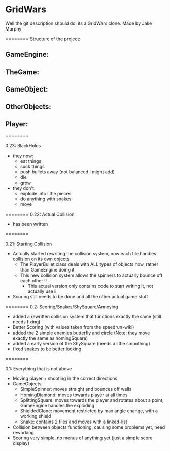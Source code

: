 GridWars
========

Well the git description should do, its a GridWars clone.
Made by Jake Murphy

========
Structure of the project:

GameEngine:
- 
TheGame:
- 
GameObject:
- 
OtherObjects:
- 
Player:
- 
========

0.23: BlackHoles
- they now: 
  + eat things
  + suck things
  + push bullets away (not balanced I might add) 
  + die
  + grow
- they don't:
  + explode into little pieces 
  + do anything with snakes 
  + move

========
0.22: Actual Collision
- has been written

========

0.21: Starting Collision
- Actually started rewriting the collision system, now each file handles collision on its own objects
  + The PlayerBullet class deals with ALL types of objects now, rather than GameEngine doing it
  + This new collision system allows the spinners to actually bounce off each other !!
    - This actual version only contains code to start writing it, not actually use ii
- Scoring still needs to be done and all the other actual game stuff

========
0.2: Scoring/Snakes/ShySquare/Annoying
- added a rewritten collision system that functions exactly the same (still needs fixing)
- Better Scoring (with values taken from the speedrun-wiki)
- added the 2 simple enemies butterfly and circle (Note: they move exactly the same as homingSquare)
- added a early version of the ShySquare (needs a little smoothing)
- fixed snakes to be better looking

========

0.1: Everything that is not above
- Moving player + shooting in the correct directions
- GameObjects:
  + SimpleSpinner: moves straight and bounces off walls
  + HomingDiamond: moves towards player at all times
  + SplittingSquare: moves towards the player and rotates about a point, GameEngine handles the exploding
  + ShieldedClone: movement restricted by max angle change, with a working shield
  + Snake: contains 2 files and moves with a linked-list
- Collision between objects functioning, causing some problems yet, need reworking
- Scoring very simple, no menus of anything yet (just a simple score display)
